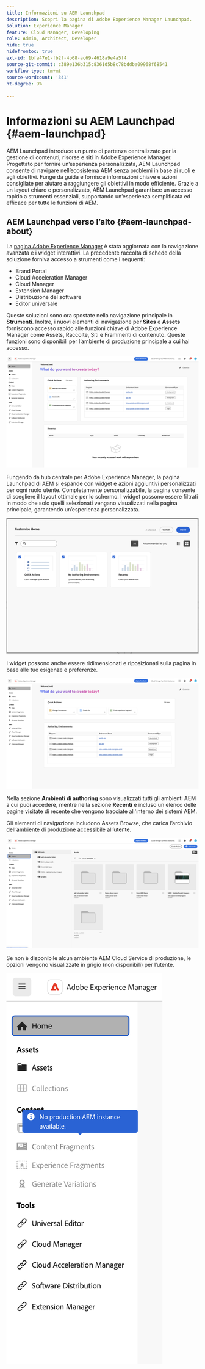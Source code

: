 ```yaml
---
title: Informazioni su AEM Launchpad
description: Scopri la pagina di Adobe Experience Manager Launchpad.
solution: Experience Manager
feature: Cloud Manager, Developing
role: Admin, Architect, Developer
hide: true
hidefromtoc: true
exl-id: 1bfa47e1-fb2f-4b68-ac69-4618a9e4a5f4
source-git-commit: c389e136b315c8361d5b8c78bddba09968f68541
workflow-type: tm+mt
source-wordcount: '341'
ht-degree: 9%

---
```


# Informazioni su AEM Launchpad {#aem-launchpad}

AEM Launchpad introduce un punto di partenza centralizzato per la gestione di contenuti, risorse e siti in Adobe Experience Manager. Progettato per fornire un’esperienza personalizzata, AEM Launchpad consente di navigare nell’ecosistema AEM senza problemi in base ai ruoli e agli obiettivi. Funge da guida e fornisce informazioni chiave e azioni consigliate per aiutare a raggiungere gli obiettivi in modo efficiente. Grazie a un layout chiaro e personalizzato, AEM Launchpad garantisce un accesso rapido a strumenti essenziali, supportando un’esperienza semplificata ed efficace per tutte le funzioni di AEM.

<!--
Available to early adopters, AEM Launchpad offers an optimized experience focused on improving workflows, prioritizing goals, and delivering results. Opting in lets you influence AEM Launchpad's development by providing feedback that helps shape its future and enhances its value for the entire AEM community. -->

## AEM Launchpad verso l’alto {#aem-launchpad-about}

La [pagina Adobe Experience Manager](https://experience.adobe.com/#/experiencemanager) è stata aggiornata con la navigazione avanzata e i widget interattivi. La precedente raccolta di schede della soluzione forniva accesso a strumenti come i seguenti:

* Brand Portal
* Cloud Acceleration Manager
* Cloud Manager
* Extension Manager
* Distribuzione del software
* Editor universale

Queste soluzioni sono ora spostate nella navigazione principale in **Strumenti**. Inoltre, i nuovi elementi di navigazione per **Sites** e **Assets** forniscono accesso rapido alle funzioni chiave di Adobe Experience Manager come Assets, Raccolte, Siti e Frammenti di contenuto. Queste funzioni sono disponibili per l’ambiente di produzione principale a cui hai accesso.

![Ambienti AEM Launchpad](/help/implementing/cloud-manager/assets/aem-launchpad-author-environments.png)

Fungendo da hub centrale per Adobe Experience Manager, la pagina Launchpad di AEM si espande con widget e azioni aggiuntivi personalizzati per ogni ruolo utente. Completamente personalizzabile, la pagina consente di scegliere il layout ottimale per lo schermo. I widget possono essere filtrati in modo che solo quelli selezionati vengano visualizzati nella pagina principale, garantendo un’esperienza personalizzata.

![AEM Launchpad personalizzato](/help/implementing/cloud-manager/assets/aem-launchpad-custom.png)

I widget possono anche essere ridimensionati e riposizionati sulla pagina in base alle tue esigenze e preferenze.

![Widget di AEM Launchpad](/help/implementing/cloud-manager/assets/aem-launchpad-widgets.png)

Nella sezione **Ambienti di authoring** sono visualizzati tutti gli ambienti AEM a cui puoi accedere, mentre nella sezione **Recenti** è incluso un elenco delle pagine visitate di recente che vengono tracciate all&#39;interno dei sistemi AEM.

Gli elementi di navigazione includono Assets Browse, che carica l’archivio dell’ambiente di produzione accessibile all’utente.

![Elementi di navigazione di AEM Launchpad](/help/implementing/cloud-manager/assets/aem-launchpad-navigation.png)

Se non è disponibile alcun ambiente AEM Cloud Service di produzione, le opzioni vengono visualizzate in grigio (non disponibili) per l’utente.

![AEM Launchpad senza ambienti di produzione](/help/implementing/cloud-manager/assets/aem-launchpad-no-prod-environs.png)



